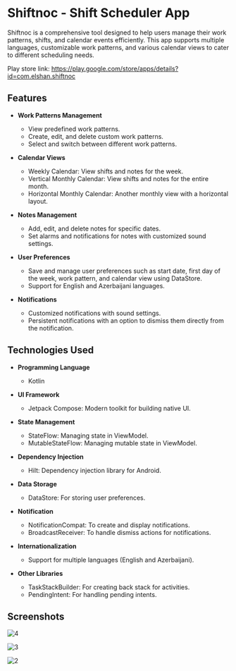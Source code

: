 # Shiftnoc - Shift Scheduler App

Shiftnoc is a comprehensive tool designed to help users manage their work patterns, shifts, and calendar events efficiently. This app supports multiple languages, customizable work patterns, and various calendar views to cater to different scheduling needs.

Play store link: https://play.google.com/store/apps/details?id=com.elshan.shiftnoc

## Features

- **Work Patterns Management**
  - View predefined work patterns.
  - Create, edit, and delete custom work patterns.
  - Select and switch between different work patterns.

- **Calendar Views**
  - Weekly Calendar: View shifts and notes for the week.
  - Vertical Monthly Calendar: View shifts and notes for the entire month.
  - Horizontal Monthly Calendar: Another monthly view with a horizontal layout.

- **Notes Management**
  - Add, edit, and delete notes for specific dates.
  - Set alarms and notifications for notes with customized sound settings.

- **User Preferences**
  - Save and manage user preferences such as start date, first day of the week, work pattern, and calendar view using DataStore.
  - Support for English and Azerbaijani languages.

- **Notifications**
  - Customized notifications with sound settings.
  - Persistent notifications with an option to dismiss them directly from the notification.

## Technologies Used

- **Programming Language**
  - Kotlin

- **UI Framework**
  - Jetpack Compose: Modern toolkit for building native UI.

- **State Management**
  - StateFlow: Managing state in ViewModel.
  - MutableStateFlow: Managing mutable state in ViewModel.

- **Dependency Injection**
  - Hilt: Dependency injection library for Android.

- **Data Storage**
  - DataStore: For storing user preferences.

- **Notification**
  - NotificationCompat: To create and display notifications.
  - BroadcastReceiver: To handle dismiss actions for notifications.

- **Internationalization**
  - Support for multiple languages (English and Azerbaijani).

- **Other Libraries**
  - TaskStackBuilder: For creating back stack for activities.
  - PendingIntent: For handling pending intents.

## Screenshots

![4](https://github.com/elshanha/Shiftnoc/assets/154367689/18fdd7b1-eb4b-4282-a83c-22bb44dc0510)

![3](https://github.com/elshanha/Shiftnoc/assets/154367689/6cb1c8a7-67b9-450e-b99f-e9948831bf12)

![2](https://github.com/elshanha/Shiftnoc/assets/154367689/2b126a12-ae04-4830-86c2-f02f8bd63d37)





